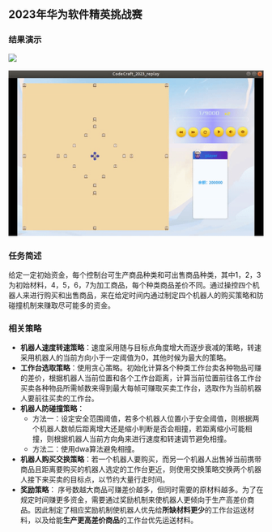 ## 2023年华为软件精英挑战赛


### 结果演示

![](https://github.com/aYhyang/resource/map1.gif)

![](./resource/map2.gif)

### 任务简述

给定一定初始资金，每个控制台可生产商品种类和可出售商品种类，其中1，2，3为初始材料，4，5，6，7为加工商品，每个种类商品差价不同。通过操控四个机器人来进行购买和出售商品，来在给定时间内通过制定四个机器人的购买策略和防碰撞机制来赚取尽可能多的资金。

### 相关策略

- **机器人速度转速策略**：速度采用随与目标点角度增大而逐步衰减的策略，转速采用机器人的当前方向小于一定阈值为0，其他时候为最大的策略。
- **工作台选取策略**：使用贪心策略。初始化计算各个种类工作台卖各种物品可赚的差价，根据机器人当前位置和各个工作台距离，计算当前位置前往各工作台买卖各种物品所需帧数来得到最大每帧可赚取买卖工作台，选取作为当前机器人要前往买卖的工作台。
- **机器人防碰撞策略**：
   + 方法一：设定安全范围阈值，若多个机器人位置小于安全阈值，则根据两个机器人数帧后距离增大还是缩小判断是否会相撞，若距离缩小可能相撞，则根据机器人当前方向角来进行速度和转速调节避免相撞。
   + 方法二：使用dwa算法避免相撞。
- **机器人购买交换策略**：若一个机器人要购买，而另一个机器人出售掉当前携带商品且距离要购买的机器人选定的工作台更近，则使用交换策略交换两个机器人接下来买卖的目标点，以节约大量行走时间。
- **奖励策略**： 序号数越大商品可赚差价越多，但同时需要的原材料越多。为了在规定时间赚更多资金，需要通过奖励机制来使机器人更倾向于生产高差价商品。因此制定了相应奖励机制使机器人优先给**所缺材料更少**的工作台运送材料，以及给能**生产更高差价商品**的工作台优先运送材料。
